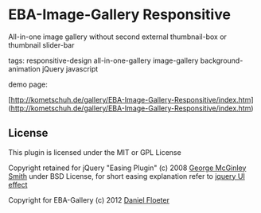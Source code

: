 EBA-Image-Gallery Responsitive
==============================

All-in-one image gallery without second external thumbnail-box or thumbnail slider-bar

tags: responsitive-design all-in-one-gallery image-gallery background-animation jQuery javascript

demo page:

[http://kometschuh.de/gallery/EBA-Image-Gallery-Responsitive/index.htm] (http://kometschuh.de/gallery/EBA-Image-Gallery-Responsitive/index.htm)


## License

This plugin is licensed under the MIT or GPL License

Copyright retained for jQuery "Easing Plugin" (c) 2008 [George McGinley Smith](http://gsgd.co.uk/sandbox/jquery/easing/) under BSD License, 
for short easing explanation refer to [jquery UI effect](http://jqueryui.com/demos/effect/#easing)

Copyright for EBA-Gallery (c) 2012 [Daniel Floeter](http://www.kometschuh.de)